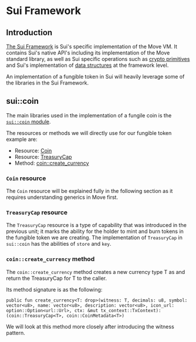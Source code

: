 # Sui Framework

## Introduction

[The Sui Framework](https://github.com/MystenLabs/sui/tree/main/crates/sui-framework/docs) is Sui's specific implementation of the Move VM. It contains Sui's native API's including its implementation of the Move standard library, as well as Sui specific operations such as [crypto primitives](https://github.com/MystenLabs/sui/tree/main/crates/sui-framework/docs) and Sui's implementation of [data structures](https://github.com/MystenLabs/sui/blob/main/crates/sui-framework/docs/url.md) at the framework level. 

An implementation of a fungible token in Sui will heavily leverage some of the libraries in the Sui Framework. 

## sui::coin

The main libraries used in the implementation of a fungile coin is the [`sui::coin` module](https://github.com/MystenLabs/sui/blob/main/crates/sui-framework/docs/coin.md). 

The resources or methods we will directly use for our fungible token example are:

- Resource: [Coin](https://github.com/MystenLabs/sui/blob/main/crates/sui-framework/docs/coin.md#resource-coin)
- Resource: [TreasuryCap](https://github.com/MystenLabs/sui/blob/main/crates/sui-framework/docs/coin.md#resource-treasurycap)
- Method: [coin::create_currency](https://github.com/MystenLabs/sui/blob/main/crates/sui-framework/docs/coin.md#function-create_currency)

### `Coin` resource

The `Coin` resource will be explained fully in the following section as it requires understanding generics in Move first. 

### `TreasuryCap` resource

The `TreasuryCap` resource is a type of capability that was introduced in the previous unit; it marks the ability for the holder to mint and burn tokens in the fungible token we are creating. The implementation of `TreasuryCap` in `sui::coin` has the abilities of `store` and `key`. 

### `coin::create_currency` method

The `coin::create_currency` method creates a new currency type T as and return the TreasuryCap for T to the caller. 

Its method signature is as the following:

```
public fun create_currency<T: drop>(witness: T, decimals: u8, symbol: vector<u8>, name: vector<u8>, description: vector<u8>, icon_url: option::Option<url::Url>, ctx: &mut tx_context::TxContext): (coin::TreasuryCap<T>, coin::CoinMetadata<T>)
```

We will look at this method more closely after introducing the witness pattern. 







